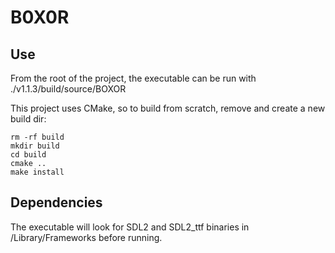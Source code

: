 # B0X0R

## Use

From the root of the project, the executable can be run with ./v1.1.3/build/source/BOXOR

This project uses CMake, so to build from scratch, remove and create a new build dir:

```
rm -rf build
mkdir build
cd build
cmake ..
make install
```

## Dependencies

The executable will look for SDL2 and SDL2_ttf binaries in /Library/Frameworks before running.

